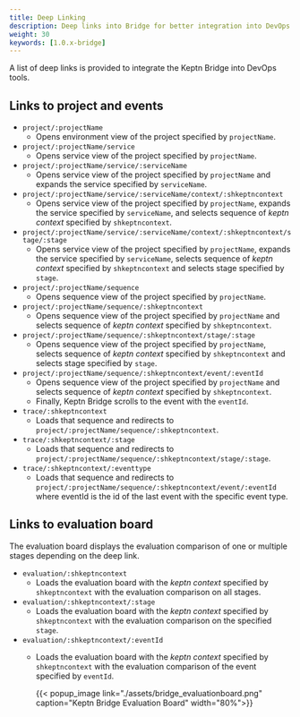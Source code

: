 ```yaml
---
title: Deep Linking
description: Deep links into Bridge for better integration into DevOps tools
weight: 30
keywords: [1.0.x-bridge]
---
```


A list of deep links is provided to integrate the Keptn Bridge into DevOps tools.

## Links to project and events

- `project/:projectName`
  - Opens environment view of the project specified by `projectName`.
- `project/:projectName/service`
  - Opens service view of the project specified by `projectName`.
- `project/:projectName/service/:serviceName`
  - Opens service view of the project specified by `projectName` and expands the service specified by `serviceName`.
- `project/:projectName/service/:serviceName/context/:shkeptncontext`
  - Opens service view of the project specified by `projectName`, expands the service specified by `serviceName`, and selects sequence of *keptn context* specified by `shkeptncontext`.
- `project/:projectName/service/:serviceName/context/:shkeptncontext/stage/:stage`
  - Opens service view of the project specified by `projectName`, expands the service specified by `serviceName`, selects sequence of *keptn context* specified by `shkeptncontext` and selects stage specified by `stage`.
- `project/:projectName/sequence`
  - Opens sequence view of the project specified by `projectName`.
- `project/:projectName/sequence/:shkeptncontext`
  - Opens sequence view of the project specified by `projectName` and selects sequence of *keptn context* specified by `shkeptncontext`.
- `project/:projectName/sequence/:shkeptncontext/stage/:stage`
  - Opens sequence view of the project specified by `projectName`, selects sequence of *keptn context* specified by `shkeptncontext` and selects stage specified by `stage`.
- `project/:projectName/sequence/:shkeptncontext/event/:eventId`
  - Opens sequence view of the project specified by `projectName` and selects sequence of *keptn context* specified by `shkeptncontext`.
  - Finally, Keptn Bridge scrolls to the event with the `eventId`.
- `trace/:shkeptncontext`
  - Loads that sequence and redirects to `project/:projectName/sequence/:shkeptncontext`.
- `trace/:shkeptncontext/:stage`
  - Loads that sequence and redirects to `project/:projectName/sequence/:shkeptncontext/stage/:stage`.
- `trace/:shkeptncontext/:eventtype`
  - Loads that sequence and redirects to `project/:projectName/sequence/:shkeptncontext/event/:eventId` where eventId is the id of the last event with the specific event type.

## Links to evaluation board

The evaluation board displays the evaluation comparison of one or multiple stages depending on the deep link.

- `evaluation/:shkeptncontext`
  - Loads the evaluation board with the *keptn context* specified by `shkeptncontext` with the evaluation comparison on all stages.
- `evaluation/:shkeptncontext/:stage`
  - Loads the evaluation board with the *keptn context* specified by `shkeptncontext` with the evaluation comparison on the specified `stage`.
- `evaluation/:shkeptncontext/:eventId`
  - Loads the evaluation board with the *keptn context* specified by `shkeptncontext` with the evaluation comparison of the event specified by `eventId`.
  
    {{< popup_image
      link="./assets/bridge_evaluationboard.png"
      caption="Keptn Bridge Evaluation Board"
      width="80%">}}
